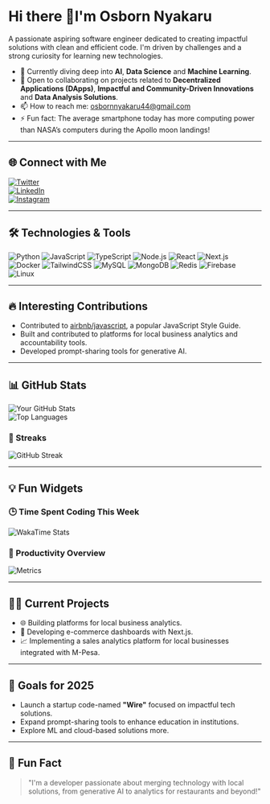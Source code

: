 # Hi there 👋I'm Osborn Nyakaru

A passionate aspiring software engineer dedicated to creating impactful solutions with clean and efficient code. I'm driven by challenges and a strong curiosity for learning new technologies.

- 🌱 Currently diving deep into **AI**, **Data Science** and **Machine Learning**.
- 💼 Open to collaborating on projects related to **Decentralized Applications (DApps)**, **Impactful and Community-Driven Innovations** and **Data Analysis Solutions**.
- 📫 How to reach me: osbornnyakaru44@gmail.com
- ⚡ Fun fact: The average smartphone today has more computing power than NASA’s computers during the Apollo moon landings!

---

## 🌐 Connect with Me

[![Twitter](https://img.shields.io/badge/Twitter-1DA1F2?style=for-the-badge&logo=twitter&logoColor=white)](https://twitter.com/NyakaruOsborn)  
[![LinkedIn](https://img.shields.io/badge/LinkedIn-0077B5?style=for-the-badge&logo=linkedin&logoColor=white)](https://linkedin.com/in/nyakaru-osborn)  
[![Instagram](https://img.shields.io/badge/Instagram-E4405F?style=for-the-badge&logo=instagram&logoColor=white)](https://instagram.com/osborn.nyakaru)

---

## 🛠️ Technologies & Tools

![Python](https://img.shields.io/badge/Python-3776AB?style=for-the-badge&logo=python&logoColor=white)
![JavaScript](https://img.shields.io/badge/JavaScript-F7DF1E?style=for-the-badge&logo=javascript&logoColor=black)
![TypeScript](https://img.shields.io/badge/TypeScript-3178C6?style=for-the-badge&logo=typescript&logoColor=white)
![Node.js](https://img.shields.io/badge/Node.js-339933?style=for-the-badge&logo=node.js&logoColor=white)
![React](https://img.shields.io/badge/React-61DAFB?style=for-the-badge&logo=react&logoColor=black)
![Next.js](https://img.shields.io/badge/Next.js-000000?style=for-the-badge&logo=next.js&logoColor=white)
![Docker](https://img.shields.io/badge/Docker-2496ED?style=for-the-badge&logo=docker&logoColor=white)
![TailwindCSS](https://img.shields.io/badge/TailwindCSS-06B6D4?style=for-the-badge&logo=tailwindcss&logoColor=white)
![MySQL](https://img.shields.io/badge/MySQL-4479A1?style=for-the-badge&logo=mysql&logoColor=white)
![MongoDB](https://img.shields.io/badge/MongoDB-47A248?style=for-the-badge&logo=mongodb&logoColor=white)
![Redis](https://img.shields.io/badge/Redis-DC382D?style=for-the-badge&logo=redis&logoColor=white)
![Firebase](https://img.shields.io/badge/Firebase-FFCA28?style=for-the-badge&logo=firebase&logoColor=black)
![Linux](https://img.shields.io/badge/Linux-FCC624?style=for-the-badge&logo=linux&logoColor=black)

---

## 🔥 Interesting Contributions

- Contributed to [airbnb/javascript](https://github.com/airbnb/javascript), a popular JavaScript Style Guide.
- Built and contributed to platforms for local business analytics and accountability tools.
- Developed prompt-sharing tools for generative AI.

---

## 📊 GitHub Stats

![Your GitHub Stats](https://github-readme-stats.vercel.app/api?username=OsbornNyakaru&show_icons=true&theme=radical)  
![Top Languages](https://github-readme-stats.vercel.app/api/top-langs/?username=OsbornNyakaru&layout=compact&theme=radical)

### 📅 Streaks

![GitHub Streak](https://github-readme-streak-stats.herokuapp.com/?user=OsbornNyakaru&theme=radical)

---

## 💡 Fun Widgets

### 🕒 Time Spent Coding This Week
![WakaTime Stats](https://github-readme-stats.vercel.app/api/wakatime?username=osbornnyakaru&theme=radical)

### 🚀 Productivity Overview
![Metrics](https://github.com/osbornnyakaru/github-metrics/blob/main/metrics.svg)

---

## 🧑‍💻 Current Projects

- 🌐 Building platforms for local business analytics.
- 🛒 Developing e-commerce dashboards with Next.js.
- 📈 Implementing a sales analytics platform for local businesses integrated with M-Pesa.

---

## 🎯 Goals for 2025

- Launch a startup code-named **"Wire"** focused on impactful tech solutions.
- Expand prompt-sharing tools to enhance education in institutions.
- Explore ML and cloud-based solutions more.

---

## 🎉 Fun Fact

> "I'm a developer passionate about merging technology with local solutions, from generative AI to analytics for restaurants and beyond!"

